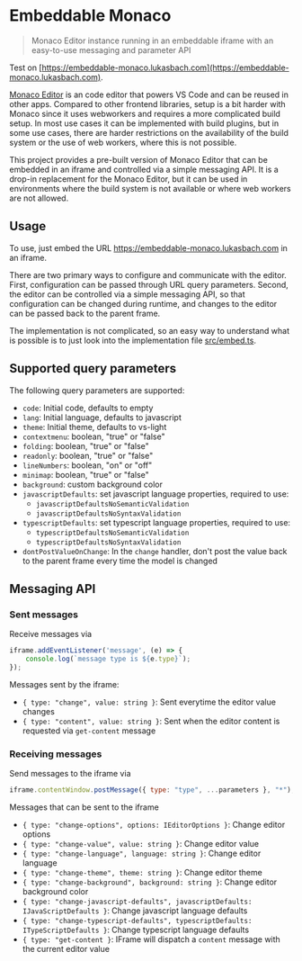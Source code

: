 # Embeddable Monaco

> Monaco Editor instance running in an embeddable iframe with an easy-to-use messaging and parameter API

Test on [https://embeddable-monaco.lukasbach.com](https://embeddable-monaco.lukasbach.com).

[Monaco Editor](https://microsoft.github.io/monaco-editor/) is an code editor that powers VS Code and can be reused
in other apps. Compared to other frontend libraries, setup is a bit harder with Monaco since it uses webworkers and
requires a more complicated build setup. In most use cases it can be implemented with build plugins, but in some
use cases, there are harder restrictions on the availability of the build system or the use of web workers, where
this is not possible.

This project provides a pre-built version of Monaco Editor that can be embedded in an iframe and controlled via
a simple messaging API. It is a drop-in replacement for the Monaco Editor, but it can be used in environments
where the build system is not available or where web workers are not allowed.

## Usage

To use, just embed the URL https://embeddable-monaco.lukasbach.com in an iframe.

There are two primary ways to configure and communicate with the editor. First, configuration can be passed through
URL query parameters. Second, the editor can be controlled via a simple messaging API, so that configuration
can be changed during runtime, and changes to the editor can be passed back to the parent frame.

The implementation is not complicated, so an easy way to understand what is possible is to just look into
the implementation file [src/embed.ts](src/embed.ts).

## Supported query parameters

The following query parameters are supported:

- `code`: Initial code, defaults to empty
- `lang`: Initial language, defaults to javascript
- `theme`: Initial theme, defaults to vs-light
- `contextmenu`: boolean, "true" or "false"
- `folding`: boolean, "true" or "false"
- `readonly`: boolean, "true" or "false"
- `lineNumbers`: boolean, "on" or "off"
- `minimap`: boolean, "true" or "false"
- `background`: custom background color
- `javascriptDefaults`: set javascript language properties, required to use:
  - `javascriptDefaultsNoSemanticValidation`
  - `javascriptDefaultsNoSyntaxValidation`
- `typescriptDefaults`: set typescript language properties, required to use:
  - `typescriptDefaultsNoSemanticValidation`
  - `typescriptDefaultsNoSyntaxValidation`
- `dontPostValueOnChange`: In the `change` handler, don't post the value back to the parent frame every time the model is changed

## Messaging API

### Sent messages

Receive messages via

```javascript
iframe.addEventListener('message', (e) => {
    console.log(`message type is ${e.type}`);
});
```

Messages sent by the iframe:

- `{ type: "change", value: string }`: Sent everytime the editor value changes
- `{ type: "content", value: string }`: Sent when the editor content is requested via `get-content` message

### Receiving messages

Send messages to the iframe via

```javascript
iframe.contentWindow.postMessage({ type: "type", ...parameters }, "*");
```

Messages that can be sent to the iframe

- `{ type: "change-options", options: IEditorOptions }`: Change editor options
- `{ type: "change-value", value: string }`: Change editor value
- `{ type: "change-language", language: string }`: Change editor language
- `{ type: "change-theme", theme: string }`: Change editor theme
- `{ type: "change-background", background: string }`: Change editor background color
- `{ type: "change-javascript-defaults", javascriptDefaults: IJavaScriptDefaults }`: Change javascript language defaults
- `{ type: "change-typescript-defaults", typescriptDefaults: ITypeScriptDefaults }`: Change typescript language defaults
- `{ type: "get-content }`: IFrame will dispatch a `content` message with the current editor value

